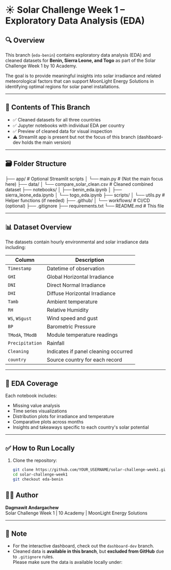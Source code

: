 # ☀️ Solar Challenge Week 1 – Exploratory Data Analysis (EDA)

## 🔍 Overview

This branch (`eda-benin`) contains exploratory data analysis (EDA) and cleaned datasets for **Benin, Sierra Leone, and Togo** as part of the Solar Challenge Week 1 by 10 Academy.

The goal is to provide meaningful insights into solar irradiance and related meteorological factors that can support MoonLight Energy Solutions in identifying optimal regions for solar panel installations.

---

## 📂 Contents of This Branch

- ✅ Cleaned datasets for all three countries  
- ✅ Jupyter notebooks with individual EDA per country  
- ✅ Preview of cleaned data for visual inspection  
- ⚠️ Streamlit app is present but not the focus of this branch (dashboard-dev holds the main version)

---

## 🗃️ Folder Structure

├── app/ # Optional Streamlit scripts
│ └── main.py # (Not the main focus here)
├── data/
│ └── compare_solar_clean.csv # Cleaned combined dataset
├── notebooks/
│ ├── benin_eda.ipynb
│ ├── sierra_leone_eda.ipynb
│ └── togo_eda.ipynb
├── scripts/
│ └── utils.py # Helper functions (if needed)
├── .github/
│ └── workflows/ # CI/CD (optional)
├── .gitignore
├── requirements.txt
└── README.md # This file


---

## 📊 Dataset Overview

The datasets contain hourly environmental and solar irradiance data including:

| Column           | Description                               |
|------------------|-------------------------------------------|
| `Timestamp`       | Datetime of observation                  |
| `GHI`             | Global Horizontal Irradiance             |
| `DNI`             | Direct Normal Irradiance                 |
| `DHI`             | Diffuse Horizontal Irradiance            |
| `Tamb`            | Ambient temperature                      |
| `RH`              | Relative Humidity                        |
| `WS`, `WSgust`    | Wind speed and gust                      |
| `BP`              | Barometric Pressure                      |
| `TModA`, `TModB`  | Module temperature readings              |
| `Precipitation`   | Rainfall                                 |
| `Cleaning`        | Indicates if panel cleaning occurred     |
| `country`         | Source country for each record           |

---

## 🧪 EDA Coverage

Each notebook includes:
- Missing value analysis
- Time series visualizations
- Distribution plots for irradiance and temperature
- Comparative plots across months
- Insights and takeaways specific to each country's solar potential

---

## ✅ How to Run Locally

1. Clone the repository:
   ```bash
   git clone https://github.com/YOUR_USERNAME/solar-challenge-week1.git
   cd solar-challenge-week1
   git checkout eda-benin

## 👩‍💻 Author  
**Dagmawit Andargachew**  
Solar Challenge Week 1 | 10 Academy | MoonLight Energy Solutions

---

## 📌 Note  

- For the interactive dashboard, check out the `dashboard-dev` branch.  
- Cleaned data is **available in this branch**, but **excluded from GitHub** due to `.gitignore` rules.  
  Please make sure the data is available locally under:


